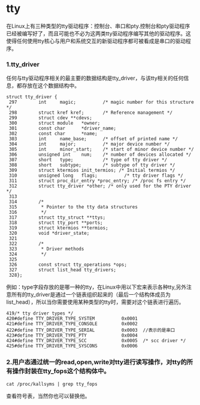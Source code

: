 # tty
在Linux上有三种类型的tty驱动程序：控制台、串口和pty.控制台和pty驱动程序已经被编写好了，而且可能也不必为这两类tty驱动程序编写其他的驱动程序。这使得任何使用tty核心与用户和系统交互的新驱动程序都可被看成是串口的驱动程序。

### 1.tty_driver
任何与tty驱动程序相关的最主要的数据结构是tty_driver，与该tty相关的任何信息，都存放在这个数据结构中。

```
struct tty_driver {
 297        int     magic;          /* magic number for this structure */
 298        struct kref kref;       /* Reference management */
 299        struct cdev **cdevs;
 300        struct module   *owner;
 301        const char      *driver_name;
 302        const char      *name;
 303        int     name_base;      /* offset of printed name */
 304        int     major;          /* major device number */
 305        int     minor_start;    /* start of minor device number */
 306        unsigned int    num;    /* number of devices allocated */
 307        short   type;           /* type of tty driver */
 308        short   subtype;        /* subtype of tty driver */
 309        struct ktermios init_termios; /* Initial termios */
 310        unsigned long   flags;          /* tty driver flags */
 311        struct proc_dir_entry *proc_entry; /* /proc fs entry */
 312        struct tty_driver *other; /* only used for the PTY driver */
 313
 314        /*
 315         * Pointer to the tty data structures
 316         */
 317        struct tty_struct **ttys;
 318        struct tty_port **ports;
 319        struct ktermios **termios;
 320        void *driver_state;
 321
 322        /*
 323         * Driver methods
 324         */
 325
 326        const struct tty_operations *ops;
 327        struct list_head tty_drivers;
 328};
```
例如：type字段存放的是哪一种的tty，在Linux中用以下宏来表示各种tty,另外注意所有的tty_driver是通过一个链表组织起来的（最后一个结构体成员为list_head），所以当你需要使用某种类型的tty时，需要对这个链表进行遍历。

```
419/* tty driver types */
420#define TTY_DRIVER_TYPE_SYSTEM          0x0001
421#define TTY_DRIVER_TYPE_CONSOLE         0x0002
422#define TTY_DRIVER_TYPE_SERIAL          0x0003  //表示的是串口
423#define TTY_DRIVER_TYPE_PTY             0x0004
424#define TTY_DRIVER_TYPE_SCC             0x0005  /* scc driver */
425#define TTY_DRIVER_TYPE_SYSCONS         0x0006

```

### 2.用户态通过统一的read,open,write对tty进行读写操作，对tty的所有操作封装在tty_fops这个结构体中。
```
cat /proc/kallsyms | grep tty_fops
```
查看符号表，当然你也可以替换他。
